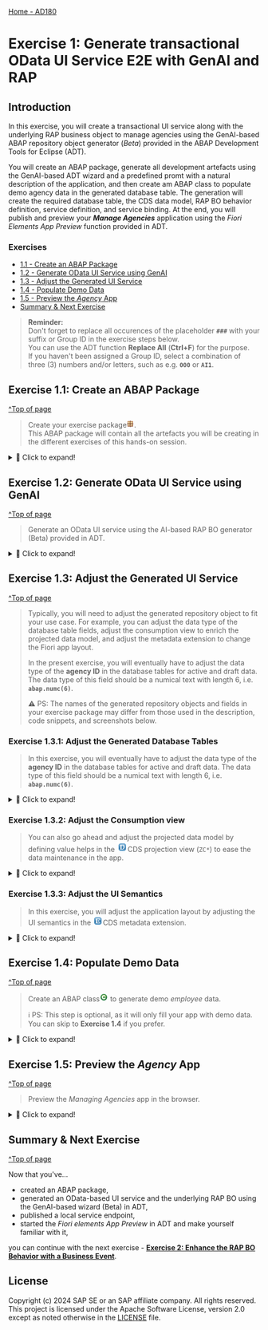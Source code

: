 [Home - AD180](/README.md#exercises)

# Exercise 1: Generate transactional OData UI Service E2E with GenAI and RAP

## Introduction

In this exercise, you will create a transactional UI service along with the underlying RAP business object to manage agencies using the GenAI-based ABAP repository object generator (_Beta_) provided in the ABAP Development Tools for Eclipse (ADT). 

You will create an ABAP package, generate all development artefacts using the GenAI-based ADT wizard and a predefined promt with a natural description of the application, and then create am ABAP class to populate demo agency data in the generated database table. The generation will create the required database table, the CDS data model, RAP BO behavior definition, service definition, and service binding. At the end, you will publish and preview your _**Manage Agencies**_ application using the _Fiori Elements App Preview_ function provided in ADT. 

### Exercises

- [1.1 - Create an ABAP Package](#exercise-11-create-an-abap-package)
- [1.2 - Generate OData UI Service using GenAI](#exercise-12-generate-odata-ui-service-using-genai)
- [1.3 - Adjust the Generated UI Service](#exercise-13-adjust-the-generated-ui-service)
- [1.4 - Populate Demo Data](#exercise-14-populate-demo-data)
- [1.5 - Preview the _Agency_ App](#exercise-15-preview-the-agency-app)
- [Summary & Next Exercise](#summary--next-exercise)  


> **Reminder:**   
> Don't forget to replace all occurences of the placeholder **`###`** with your suffix or Group ID in the exercise steps below.   
> You can use the ADT function **Replace All** (**Ctrl+F**) for the purpose.   
> If you haven't been assigned a Group ID, select a combination of three (3) numbers and/or letters, such as e.g. **`000`** or **`AI1`**.  

## Exercise 1.1: Create an ABAP Package
[^Top of page](#)

> Create your exercise package![package](../images/adt_package.png).   
> This ABAP package will contain all the artefacts you will be creating in the different exercises of this hands-on session.

 <details>
  <summary>🔵 Click to expand!</summary>

   1. In ADT, go to the **Project Explorer**, right-click on your ABAP Cloud Project, select **New** > **ABAP Package** from the context menu.
 
      Maintain the required information provided below. Replace all occurrences of the placeholder **`###`** with your chosen or assigned suffix, which should be a combination of three (3) numbers and/or letters, e.g. **`476`** or **`AP3`**.
 
      > ℹ️ The suffix **`000`** is used for the screenshots in this exercise. Use a different suffix.            
 
      - Name: **`ZRAP120_Agency_###`**
      - Description: _**`Manage Agencies App`**_
      - Select the box ✅**Add to favorites package**
      - Superpackage: **`ZLOCAL`**  
 
      Then click **Next >**. 
 
      <table>
      <tr>
          <td><img src="images/p1.png" alt="create package" width="100%"></td>
          <td><img src="images/p2.png" alt="create package" width="100%"></td>
      </tr>
      </table> 
   
   3. Leave the **ABAP Package** screen unchanged and click **Next >**. 
 
      Select or create a transport request, enter a request description if necessary (e.g., _**RAP120 - Manage Agencies App ###**_), and then click **Finish** to complete the package creation.
      
      <table>
      <tr>
          <td><img src="images/p3a.png" alt="create package" width="100%"></td>
          <td><img src="images/p3b.png" alt="create package" width="100%"></td>
          <td><img src="images/p3c.png" alt="create package" width="100%"></td>       
      </tr>
      </table> 

</details>

## Exercise 1.2: Generate OData UI Service using GenAI
[^Top of page](#)

> Generate an OData UI service using the AI-based RAP BO generator (Beta) provided in ADT.

 <details>
  <summary>🔵 Click to expand!</summary>

   1. Right-click on your ![project](../images/adt_project.png)ABAP Cloud project and select **Generate ABAP Repository Objects** from the context menu.
      
      Select the entry **OData UI Service Supported by AI (Beta)** in the wizard and click **Next >**.
      
      Maintain your package name ![package](../images/adt_package.png)**`ZRAP120_Agency_###`** and click **Next >**.                  
 
      <img src="images/p456.png" alt="create package" width="100%">
      
<!--
      <table>
      <tr>
          <td><img src="images/p4.png" alt="generate UI service" width="100%"></td>
          <td><img src="images/p5.png" alt="generate UI service" width="100%"></td>
          <td><img src="images/p6.png" alt="generate UI service" width="100%"></td>
      </tr>
      </table>
-->      

   2. Clear the promt example, insert the prompt provided below for this exercise, and click **Next >**. Do not forget to replace **`###`** with your choosen suffix.
 
      > **Info**: In Exercise 3, you'will have the possibility to play around with the GenAI-based generator and write your own prompt.
      
      ```PROMPT
      Generate an application for managing agencies. 
      The agency entity requires the fields agency_id, agency_name, street, postal_code, city, 
      country_code, phone_number, email_address, and /dmo/web_address.
      Use a numerical data type with length 6 for the field agency_id. 
      country_code is a country key with length 3.
      Use character like data types for the other fields with length 80 for field agency_name, 
      length 60 for field street, length 10 for field postal_code, length 40 for field city, 
      length 30 for field phone_number, length 256 for field email_address, and length 256 for field web_address.
      Create the object names with the suffix '###'.
      ```

      <img src="images/p7.png" alt="generate UI service" width="70%">
 
   3. The generator shows a preview of all artifacts that will be generated. 
 
      > ℹ️ Note: The names of the artifacts, database fields, and other elements in your preview may differ from those shown on the screenshots below or used later in this exercise, as they are generated by GenAI and there is no guarantee from the GenAI side.  
      > The ability to customize the suggestions will be provided with future releases.
 
      <img src="images/p8.png" alt="generate UI service" width="70%">
      
   4. Click **Next >**, select a transport request, and click **Finish** to start the generation of all artifacts. 
 
      The generation of all artifacts may take a few moments.
  
      <!-- <img src="images/p9.png" alt="generate UI service" width="70%"> -->
  
   5. Go to the _**Project Explorer**_ view and check all artifacts that have been generated in your package. You may need to press **F5** to refresh your package.
  
      Then go to your service binding ![service binding](../images/adt_srvb.png)**`ZUI_AGENCY###_O4`** which is opened in the editor and click **Publish** to publish its local service endpoint to view service URL, entity sets, and associations.  
 
      <img src="images/p10.png" alt="generate UI service" width="100%"> 
 
      > **ℹ️ List of the generated objects**:
 
      <details>
        <summary>Click to expand!</summary>

        > **Note**: The names of the artifacts generated in your exercise package may differ from those listed in the table below,
        > because they are generated by GenAI and there is no guarantee from the GenAI side.

        | **Object Category**       | **Repository Object Type**  | **Artefact Names**                                                         |
        |---------------------------|-----------------------------|----------------------------------------------------------------------------|
        | **Business Services**     |                             |                                                                            |
        |                           | **Service Definitions**     | **`ZUI_AGENCY###_O4`**                                                     |
        |                           | **Service Bindings**        | **`ZUI_AGENCY###_O4`**                                                     |
        | **Core Data Services**    |                             |                                                                            |
        |                           | **Behavior Definitions**    | **`ZR_AGENCY###`** - Base BO behavior definition                           |
        |                           |                             | **`ZC_AGENCY###`** - BO behavior projection                                |     
        |                           | **Data Definitions**        | **`ZR_AGENCY###`** - Base BO composition model                             |
        |                           |                             | **`ZC_AGENCY###`** - Projected BO composition model                        |        
        |                           | **Metadata Definitions**    | **`ZC_AGENCY###`** - Metadata extension for the projection view            |
        | **Dictionary**            |                             |                                                                            |
        |                           | **Database Tables**         | **`ZAGENCY###`** - Database table for storing active data                  |
        |                           |                             | **`ZAGENCY###_D`** - Database table for storing draft data                 |
        | **Source Code Library**   |                             |                                                                            |
        |                           | **Classes**                 | **`ZBP_C_AGENCY###`** - Behavior implementation class for the projected BO |
        |                           |                             | **`ZBP_R_AGENCY###`** - Behavior implementation class for the base BO      |

      </details>
       
      The exposed entity **Agency** now appears in the **Entity Set** area. You can directly launch the **Fiori Elements App Preview** in ADT to start the app in the browser or you can proceed to the next exercise to populate the demo data in the application by filling the database table with the _Agency_ demo data.
 
       The preview of the _Manage Agencies_ app is now displayed in the browser without any data.
  
      > ⛔ **Attention** ⛔   
      > **DO NOT** yet create any _**agency**_ records in the app yet, as you'll be adjusting the generated database table definitions in the next step. 
     
      <table>
      <tr>
          <td><img src="images/p11.png" alt="publish UI service" width="100%"></td>
          <td><img src="images/p12.png" alt="publish UI service" width="100%"></td>   
      </tr>
      </table> 

</details>


## Exercise 1.3: Adjust the Generated UI Service
[^Top of page](#)

> Typically, you will need to adjust the generated repository object to fit your use case. 
> For example, you can adjust the data type of the database table fields, adjust the consumption view to enrich the projected data model, and adjust the metadata extension to change the Fiori app layout.  
> 
> In the present exercise, you will eventually have to adjust the data type of the **agency ID**  in the database tables for active and draft data. 
> The data type of this field should be a numical text with length 6, i.e. **`abap.numc(6)`**. 
> 
> ⚠️ PS: The names of the generated repository objects and fields in your exercise package may differ from those used in the description, code snippets, and screenshots below.


### Exercise 1.3.1: Adjust the Generated Database Tables 

> In this exercise, you will eventually have to adjust the data type of the **agency ID**  in the database tables for active and draft data. 
> The data type of this field should be a numical text with length 6, i.e. **`abap.numc(6)`**. 

 <details>
  <summary>🔵 Click to expand!</summary>

   1. Go to your package in the **Project Explorer**, open the database tabl ![table](../images/adt_tabl.png)**`ZAGENCY###`** for storing the active _agency_ data and replace the data type of the field **`agency_id`** with **`abap.numc(6)`** if necessary. Then save ![save icon](../images/adt_save.png) and activate ![activate icon](../images/adt_activate.png) the changes.     
 
      Do the same for the database table ![table](../images/adt_tabl.png)**`ZAGENCY###_D`** for storing the draft _agency_ data, and replace the data type of the field **`agency_id`** with **`abap.numc(6)`** if necessary. Then save ![save icon](../images/adt_save.png) and activate ![activate icon](../images/adt_activate.png) the changes. 
 
      ```ABAP
       abap.numc(6); 
      ```       
      
      <img src="images/p13.png" alt="Adjust generated UI service" width="70%">

 </details>
 
 
### Exercise 1.3.2: Adjust the Consumption view    

> You can also go ahead and adjust the projected data model by defining value helps in the ![ddls](../images/adt_ddls.png)CDS projection view (`ZC*`) to ease the data maintenance in the app.

 <details>
  <summary>🔵 Click to expand!</summary>
 
   1. Go to your package in the **Project Explorer** and open the the projection view ![ddls](../images/adt_ddls.png)**`ZC_AGENCY###`**
 
   2. specify the field element **`AgencyId`** as semantic key for the application by add the **view annotation** below.  
 
      ```ABAP_CDS
       @ObjectModel.semanticKey: ['AgencyId']
      ```         
 
   3. Also specify the projection view as searchable by adding the following view annotation as shown on the screenshot below:
 
      ```
      @Search.searchable: true
      ```

   4. Enable the fuzzy search, i.e. a full-text search with the error tolerance (fuzziness threshold) `0.8`, for the element **`AgencyName`**by specifying the following annotation block directly before the element:
 
      ```
      @Search: {
        defaultSearchElement: true,
        fuzzinessThreshold:  0.8
      }
      ```
 
   5. Now, add the **element annotation** block below just before **`AgencyId`* in the _select_ list to define a value help for the _agency ID_. The `additionalBinding` annotation will help automatically filling the related fields `AgencyName`, `Street`, `PostalCode`, and `City` at the same time.
 
      ```ABAP_CDS
       @Consumption.valueHelpDefinition: [{
             entity : {name: '/DMO/I_Agency_StdVH', element: 'AgencyID'  },
             additionalBinding: [ { localElement: 'AgencyName',  element: 'Name',         usage: #RESULT },
                                  { localElement: 'Street',      element: 'Street',       usage: #RESULT },
                                  { localElement: 'PostalCode',  element: 'PostalCode',   usage: #RESULT },
                                  { localElement: 'City',        element: 'City',         usage: #RESULT } ],
             useForValidation: true }] 
      ```        
      
      <br/>
      <img src="images/p13b.png" alt="Adjust generated UI service" width="70%">
 
   4. Save ![save icon](../images/adt_save.png) and activate ![activate icon](../images/adt_activate.png) the changes. 
 
 </details> 
 
 
### Exercise 1.3.3: Adjust the UI Semantics   
 
> In this exercise, you will adjust the application layout by adjusting the UI semantics in the ![ddlx](../images/adt_ddlx.png)CDS metadata extension. 

 <details>
  <summary>🔵 Click to expand!</summary>
 
   1. Go to your package in the **Project Explorer** and open the generated CDS metadata extension ![ddlx](../images/adt_ddlx.png)**`ZC_AGENCY###`**. 
 
   2. Adjust the **`@headerInfo`** annotation by specifying **`AgencyId`** as title value and **`AgencyName`** as description. 
 
      For that, simply replace the line _`@UI.headerInfo.title.value: 'Uuid'`_ with 
 
      ```
      @UI.headerInfo.title.value: 'AgencyId'
      ```
      
      and replace the line _`@UI.headerInfo.description.value: 'Uuid'`_ with 
 
      ```
      @UI.headerInfo.description.value: 'AgencyName'
      ```
 
      <img src="images/p13c.png" alt="Adjust generated UI service" width="50%"> 
 
   3. Adjust the filter bar by removing some fields by deleting or commenting out (`//`) the element annotation block **`@UI.selectionField`** as shown in the screenshot below. 

      For example, remove **`AgencyName`**, **`Street`**, **`PostalCode`**, **`CountryCode`**, **`PhoneNumber`**, **`EmailAddress`**, and **`WebAddress`** - from the filter bar. 
 
      <img src="images/p13d.png" alt="Adjust generated UI service" width="30%">
 
   4. Adjust the list table on the entry page by removing some of the table columns by deleting or commenting out (`//`) the element annotation block **`@UI.lineItem`** as shown in the screenshot. 
 
      For example, remove following table columns - e.g. **`Street`**, **`PostalCode`**, **`CountryCode`**, **`PhoneNumber`**, **`EmailAddress`**, and **`WebAddress`**.   
 
      <img src="images/p13e.png" alt="Adjust generated UI service" width="30%">
 
   5. Remove the adminstrative fields and their related annotations from the metadata extension: **`LocalCreatedBy`**, **`LocalCreatedAt`**, **`LocalLastChangedBy`**, **`LocalLastChangedAt`**, and **`LastChangedAt`**.
 
      <img src="images/p13f.png" alt="Adjust generated UI service" width="50%">  
 
   6. Save ![save icon](../images/adt_save.png) and activate ![activate icon](../images/adt_activate.png) the changes. 
 
 </details>


## Exercise 1.4: Populate Demo Data
[^Top of page](#)
 
> Create an ABAP class![class](../images/adt_class.png) to generate demo _employee_ data.
> 
> ℹ️ PS: This step is optional, as it will only fill your app with demo data. You can skip to **Exercise 1.4** if you prefer.

 <details>
  <summary>🔵 Click to expand!</summary>

   1. Right-click your ABAP package **`ZRAP120_AGENCY_###`** and select **New** > **ABAP Class** from the context menu.

      Maintain the required information (`###` is your group ID) and click **Next >**.
      - Name: **`ZGENERATE_AGENCY_DATA_###`**
      - Description: _**`Generate demo agency data`**_       
      
      Select a transport request and click **Finish** to create the class.
 
      <table>
      <tr>
          <td><img src="images/data1.png" alt="Generate demo data" width="100%"></td>
          <td><img src="images/data2.png" alt="Generate demo data" width="100%"></td>
          <td><img src="images/data3.png" alt="Generate demo data" width="100%"></td>       
      </tr>
      </table> 
   
   4. Replace the default class template with the source code provided below and replace all occurences of the placeholder **`###`** with your suffix using the **Replace All** function (**Ctrl+F**).
 
      <details>
      <summary>🟠📄 Click to expand the source code!</summary>

         ```ABAP 
          CLASS zgenerate_agency_data_### DEFINITION
            PUBLIC
            FINAL
            CREATE PUBLIC .

            PUBLIC SECTION.
            INTERFACES if_oo_adt_classrun.

            PROTECTED SECTION.
            PRIVATE SECTION.
          ENDCLASS.

          CLASS zgenerate_agency_data_### IMPLEMENTATION.
           METHOD if_oo_adt_classrun~main.
              "delete any existing active and draft data, if available
              DELETE FROM zagency###.
              DELETE FROM zagency###_d.
              "EXIT.                     "PS: uncomment this line if you only want to delete data from databases.
       
              "insert agency data
              INSERT ZAGENCY###  FROM (
                  SELECT
                    FROM /dmo/agency AS agency
                    FIELDS
                      uuid(  ) as uuid,
                      agency~agency_id      AS agency_id,
                      agency~name           AS agency_name,
                      agency~street         AS street,
                      agency~postal_code    AS postal_code,
                      agency~city           AS city,
                      agency~country_code   AS country_code,
                      agency~phone_number   AS phone_number ,
                      agency~email_address  AS email_address,
                      agency~web_address    AS web_address
                      ORDER BY agency_id UP TO 50 ROWS 
                ).
              COMMIT WORK.
              out->write( |[RAP120] Demo agency data successfully generated. | ).
            ENDMETHOD.       
          ENDCLASS.
         ```   
      </details>   

      <img src="images/data4.png" alt="Generate demo data" width="70%">
  
   3. Save ![save icon](../images/adt_save.png) and activate ![activate icon](../images/adt_activate.png) the class.
 
   4. Execute the class as console application. 

      For that, select your ABAP class ![class](../images/adt_class.png)**`ZGENERATE_AGENCY_DATA_###`**, select the run button > **Run As** > **ABAP Application (Console) F9** or press **F9**. 
 
      A successful message now appears displayed in the _ABAP Console_. 
 
      <table>
      <tr>
          <td><img src="images/data5.png" alt="Generate demo data" width="100%"></td>
          <td><img src="images/data6.png" alt="Generate demo data" width="100%"></td>
      </tr>
      </table>  
 
   5. You can open your generated database table ![table](../images/adt_tabl.png) **`ZAGENCY###`** for storing the active _Agency_ data and press **F8** to start the data preview and display the filled database entries. 
 
      > ℹ️ PS: Always remember that the name of the artifacts and properties generated by GenAI may differ from the one in the screenshot.
   
</details>


## Exercise 1.5: Preview the _Agency_ App
[^Top of page](#)

>  Preview the _Managing Agencies_ app in the browser.

 <details>
  <summary>🔵 Click to expand!</summary>

   1. Open your service binding ![service binding](../images/adt_srvb.png)**`ZUI_AGENCY###_O4`**, select the entity set **Agency**, and click **Preview** to start the Fiori Elements App Preview and open the app in the browser.
 
      <img src="images/p12b.png" alt="preview UI service mit demo data" width="70%">
     
   3. Play around with the application to familiarize yourself. Generic CRUD operations are available out of the box since a managed RAP BO has been generated.
 
</details>


## Summary & Next Exercise
[^Top of page](#)

Now that you've... 
- created an ABAP package,
- generated an OData-based UI service and the underlying RAP BO using the GenAI-based wizard (Beta) in ADT,
- published a local service endpoint, 
- started the _Fiori elements App Preview_ in ADT and make yourself familiar with it,

you can continue with the next exercise - **[Exercise 2: Enhance the RAP BO Behavior with a Business Event](../ex02/README.md)**.

## License

Copyright (c) 2024 SAP SE or an SAP affiliate company. All rights reserved. This project is licensed under the Apache Software License, version 2.0 except as noted otherwise in the [LICENSE](LICENSES/Apache-2.0.txt) file.
